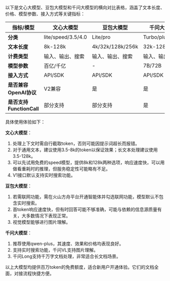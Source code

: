 以下是文心大模型、豆包大模型和千问大模型的横向对比表格，涵盖了文本长度、价格、模型参数、接入方式等关键指标：

| 指标/模型                | 文心大模型         | 豆包大模型       | 千问大模型     |
| ------------------------ | ------------------ | ---------------- | -------------- |
| **分类**                 | lite/speed/3.5/4.0 | Lite/pro         | Turbo/plus/max |
| **文本长度**             | 8k-128k            | 4k/32k/128k/256k | 32k-128k       |
| **计费类型**             | 输入、输出、搜索   | 输入、输出、搜索 | 输入、输出     |
| **模型参数**             | 百亿/千亿          | -                | 7B/72B         |
| **接入方式**             | API/SDK            | API/SDK          | API/SDK        |
| **是否兼容OpenAI协议**   | V2兼容             | 是               | 是             |
| **是否支持FunctionCall** | 部分支持           | 部分支持         | 是             |

具体使用体验如下：

**文心大模型**：
1. 处理上下文时需自行截取token，否则可能因提示词超长而报错。
2. 对于通用文本，建议使用3.5-8k的token以保证效果；长文本处理建议使用3.5-128k。
3. 可以先试用免费的speed模型，提供8k和128k两种选项，响应速度快，可以用做看重耗时的推理，但服务稳定性可能略有不足。
4. V1接口默认支持实时搜索功能。

**豆包大模型**：
1. 若需联网功能，需在火山方舟平台开通智能体并勾选联网功能，模型默认不包含实时搜索。
2. 首token响应速度快，但有时回答可能不够准确，可能与依赖的信息源质量有关，大多数情况下表现正常。
3. 视觉模型能够进行图片理解。

**千问大模型**：
1. 推荐使用qwen-plus，其速度、效果和价格均表现良好。
2. 支持实时搜索功能，千问VL支持图片理解。
3. 千问Long支持千万字文档处理，非常适合长文档场景。

以上大模型均提供百万token的免费额度，适合新用户开通体验。它们的文档全面，对接流程快捷方便。